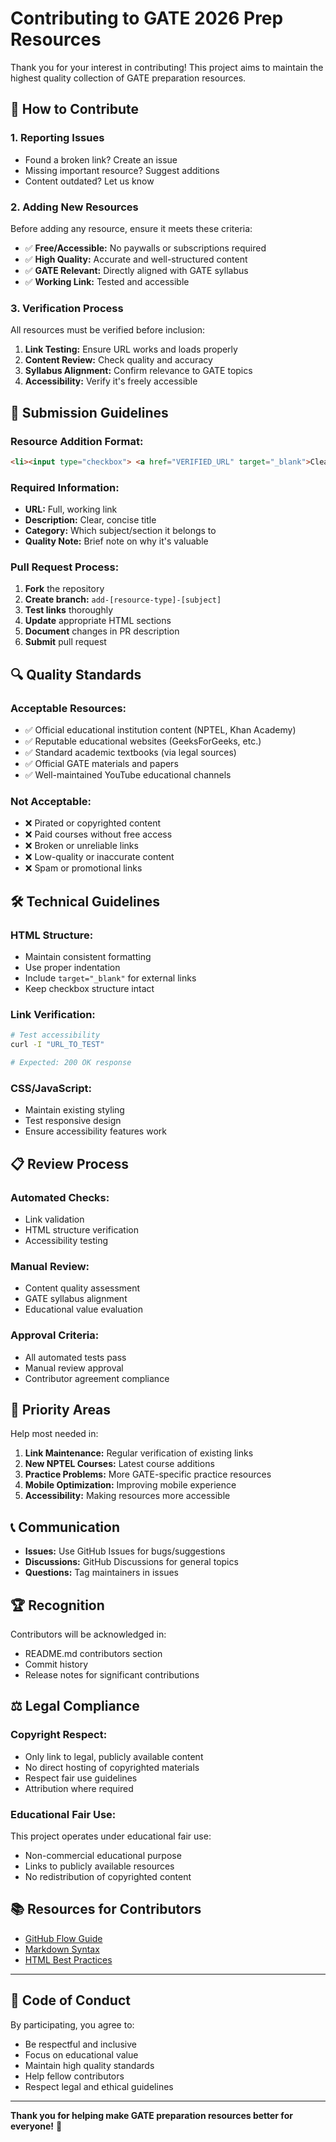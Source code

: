 # Contributing to GATE 2026 Prep Resources

Thank you for your interest in contributing! This project aims to maintain the highest quality collection of GATE preparation resources.

## 🚀 How to Contribute

### 1. **Reporting Issues**
- Found a broken link? Create an issue
- Missing important resource? Suggest additions
- Content outdated? Let us know

### 2. **Adding New Resources**
Before adding any resource, ensure it meets these criteria:
- ✅ **Free/Accessible:** No paywalls or subscriptions required
- ✅ **High Quality:** Accurate and well-structured content
- ✅ **GATE Relevant:** Directly aligned with GATE syllabus
- ✅ **Working Link:** Tested and accessible

### 3. **Verification Process**
All resources must be verified before inclusion:
1. **Link Testing:** Ensure URL works and loads properly
2. **Content Review:** Check quality and accuracy
3. **Syllabus Alignment:** Confirm relevance to GATE topics
4. **Accessibility:** Verify it's freely accessible

## 📝 Submission Guidelines

### **Resource Addition Format:**
```html
<li><input type="checkbox"> <a href="VERIFIED_URL" target="_blank">Clear Description</a></li>
```

### **Required Information:**
- **URL:** Full, working link
- **Description:** Clear, concise title
- **Category:** Which subject/section it belongs to
- **Quality Note:** Brief note on why it's valuable

### **Pull Request Process:**
1. **Fork** the repository
2. **Create branch:** `add-[resource-type]-[subject]`
3. **Test links** thoroughly
4. **Update** appropriate HTML sections
5. **Document** changes in PR description
6. **Submit** pull request

## 🔍 Quality Standards

### **Acceptable Resources:**
- ✅ Official educational institution content (NPTEL, Khan Academy)
- ✅ Reputable educational websites (GeeksForGeeks, etc.)
- ✅ Standard academic textbooks (via legal sources)
- ✅ Official GATE materials and papers
- ✅ Well-maintained YouTube educational channels

### **Not Acceptable:**
- ❌ Pirated or copyrighted content
- ❌ Paid courses without free access
- ❌ Broken or unreliable links
- ❌ Low-quality or inaccurate content
- ❌ Spam or promotional links

## 🛠️ Technical Guidelines

### **HTML Structure:**
- Maintain consistent formatting
- Use proper indentation
- Include `target="_blank"` for external links
- Keep checkbox structure intact

### **Link Verification:**
```bash
# Test accessibility
curl -I "URL_TO_TEST"

# Expected: 200 OK response
```

### **CSS/JavaScript:**
- Maintain existing styling
- Test responsive design
- Ensure accessibility features work

## 📋 Review Process

### **Automated Checks:**
- Link validation
- HTML structure verification
- Accessibility testing

### **Manual Review:**
- Content quality assessment
- GATE syllabus alignment
- Educational value evaluation

### **Approval Criteria:**
- All automated tests pass
- Manual review approval
- Contributor agreement compliance

## 🎯 Priority Areas

Help most needed in:
1. **Link Maintenance:** Regular verification of existing links
2. **New NPTEL Courses:** Latest course additions
3. **Practice Problems:** More GATE-specific practice resources
4. **Mobile Optimization:** Improving mobile experience
5. **Accessibility:** Making resources more accessible

## 📞 Communication

- **Issues:** Use GitHub Issues for bugs/suggestions
- **Discussions:** GitHub Discussions for general topics
- **Questions:** Tag maintainers in issues

## 🏆 Recognition

Contributors will be acknowledged in:
- README.md contributors section
- Commit history
- Release notes for significant contributions

## ⚖️ Legal Compliance

### **Copyright Respect:**
- Only link to legal, publicly available content
- No direct hosting of copyrighted materials
- Respect fair use guidelines
- Attribution where required

### **Educational Fair Use:**
This project operates under educational fair use:
- Non-commercial educational purpose
- Links to publicly available resources
- No redistribution of copyrighted content

## 📚 Resources for Contributors

- [GitHub Flow Guide](https://guides.github.com/introduction/flow/)
- [Markdown Syntax](https://guides.github.com/features/mastering-markdown/)
- [HTML Best Practices](https://github.com/hail2u/html-best-practices)

---

## 🤝 Code of Conduct

By participating, you agree to:
- Be respectful and inclusive
- Focus on educational value
- Maintain high quality standards
- Help fellow contributors
- Respect legal and ethical guidelines

---

**Thank you for helping make GATE preparation resources better for everyone!** 🚀
